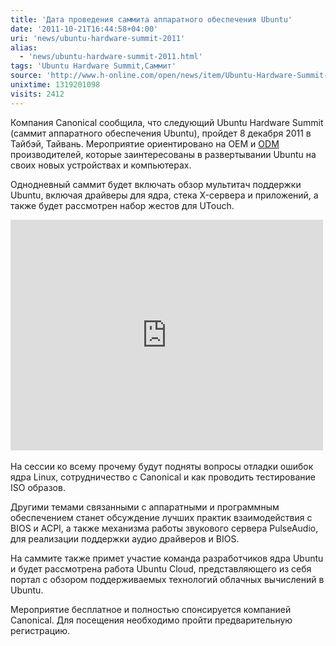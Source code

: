 ```yaml
---
title: 'Дата проведения cаммита аппаратного обеспечения Ubuntu'
date: '2011-10-21T16:44:58+04:00'
uri: 'news/ubuntu-hardware-summit-2011'
alias: 
  - 'news/ubuntu-hardware-summit-2011.html'
tags: 'Ubuntu Hardware Summit,Саммит'
source: 'http://www.h-online.com/open/news/item/Ubuntu-Hardware-Summit-scheduled-1364127.html'
unixtime: 1319201098
visits: 2412
---
```

Компания Canonical сообщила, что следующий Ubuntu Hardware Summit (cаммит аппаратного обеспечения Ubuntu), пройдет 8 декабря 2011 в Тайбэй, Тайвань. Мероприятие ориентировано на OEM и [ODM](http://ru.wikipedia.org/wiki/ODM) производителей, которые заинтересованы в развертывании Ubuntu на своих новых устройствах и компьютерах.

Однодневный саммит будет включать обзор мультитач поддержки Ubuntu, включая драйверы для ядра, стека X-сервера и приложений, а также будет рассмотрен набор жестов для UTouch.

<iframe width="500" height="369" src="http://www.youtube.com/embed/WRZCAHqz23A" frameborder="0" allowfullscreen=""></iframe> 

На сессии ко всему прочему будут подняты вопросы отладки ошибок ядра Linux, сотрудничество с Canonical и как проводить тестирование ISO образов.

Другими темами связанными с аппаратными и программным обеспечением станет обсуждение лучших практик взаимодействия с BIOS и ACPI, а также механизма работы звукового сервера PulseAudio, для реализации поддержки аудио драйверов и BIOS.

На саммите также примет участие команда разработчиков ядра Ubuntu и будет рассмотрена работа Ubuntu Cloud, представляющего из себя портал с обзором поддерживаемых технологий облачных вычислений в Ubuntu.

Мероприятие бесплатное и полностью спонсируется компанией Canonical. Для посещения необходимо пройти предварительную регистрацию.

